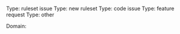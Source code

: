 [//]: # (Thank you for reporting an issue to HTTPS Everywhere.)
[//]: # (We welcome input from users on improving this project.)
[//]: #
[//]: # (Please help us by following this issue template.)
[//]: # (You can delete all blank lines and all lines starting)
[//]: # (with the comment markers.)
[//]: #
[//]: # (Delete all but one of the following "Type" lines.)
[//]: # (Leave in the line that best describes the issue you are reporting.)

Type: ruleset issue
Type: new ruleset
Type: code issue
Type: feature request
Type: other

[//]: # (If you are reporting a ruleset/website problem, include the top-level)
[//]: # (domain below. For example, if you want to report an issue about)
[//]: # ("one.example.com" and "two.example.com", then the line below should be:)
[//]: #
[//]: # (Domain: example.com)
[//]: #
[//]: # (If you are only reporting an issue about "one.example.com", then the)
[//]: # (line below should be:)
[//]: #
[//]: # (Domain: one.example.com) 
[//]: #
[//]: # (Only include one top-level domain. If you have more than one top-level)
[//]: # (domain to report, such as both "example.com" and "example.org", open a)
[//]: # (new issue for each top-level domain.)
[//]: #
[//]: # (If you are not reporting a ruleset/website problem, you can delete the)
[//]: # ("Domain" line or leave it blank.)

Domain:

[//]: # (Include any other relevant information below. Thank you again for)
[//]: # (helping to improve HTTPS Everywhere.)
